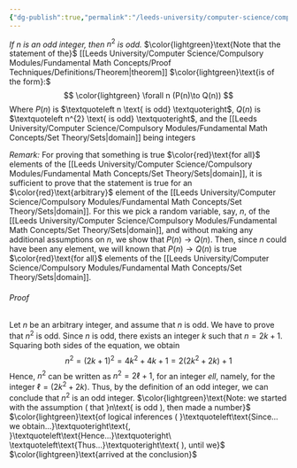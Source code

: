 ```yaml
---
{"dg-publish":true,"permalink":"/leeds-university/computer-science/compulsory-modules/fundamental-math-concepts/proof-techniques/theorems/theorem-4-2/","tags":["Theorem"]}
---
```


*If* $n$ *is an odd integer, then* $n^2$ *is odd.*
$\color{lightgreen}\text{Note that the statement of the}$ [[Leeds University/Computer Science/Compulsory Modules/Fundamental Math Concepts/Proof Techniques/Definitions/Theorem\|theorem]] $\color{lightgreen}\text{is of the form}:$
$$
\color{lightgreen} \forall n (P(n)\to Q(n))
$$
Where $P(n)$ is $\textquoteleft n \text{ is odd} \textquoteright$, $Q(n)$ is $\textquoteleft n^{2} \text{ is odd} \textquoteright$, and the [[Leeds University/Computer Science/Compulsory Modules/Fundamental Math Concepts/Set Theory/Sets\|domain]] being integers

*Remark:* For proving that something is true $\color{red}\text{for all}$ elements of the [[Leeds University/Computer Science/Compulsory Modules/Fundamental Math Concepts/Set Theory/Sets\|domain]], it is sufficient to prove that the statement is true for an $\color{red}\text{arbitrary}$ element of the [[Leeds University/Computer Science/Compulsory Modules/Fundamental Math Concepts/Set Theory/Sets\|domain]].
For this we pick a random variable, say, $n$, of the [[Leeds University/Computer Science/Compulsory Modules/Fundamental Math Concepts/Set Theory/Sets\|domain]], and without making any additional assumptions on $n$, we show that $P(n) \to Q(n)$.
Then, since $n$ could have been any element, we will known that $P(n) \to Q(n)$ is true $\color{red}\text{for all}$ elements of the [[Leeds University/Computer Science/Compulsory Modules/Fundamental Math Concepts/Set Theory/Sets\|domain]].
###### Proof
Let $n$ be an arbitrary integer, and assume that $n$ is odd. We have to prove that $n^{2}$ is odd.
Since $n$ is odd, there exists an integer $k$ such that $n = 2k + 1$. Squaring both sides of the equation, we obtain
$$
n^{2}=(2k+1)^{2}=4k^{2}+4k+1=2(2k^{2}+2k)+1
$$
Hence, $n^{2}$ can be written as $n^{2}=2\ell + 1$, for an integer $ell$, namely, for the integer $\ell = (2k^{2}+2k)$. Thus, by the definition of an odd integer, we can conclude that $n^{2}$ is an odd integer.
$\color{lightgreen}\text{Note: we started with the assumption ( that }n\text{ is odd ), then made a number}$
$\color{lightgreen}\text{of logical inferences ( }\textquoteleft\text{Since... we obtain...}\textquoteright\text{, }\textquoteleft\text{Hence...}\textquoteright\ \textquoteleft\text{Thus...}\textquoteright\text{ ), until we}$
$\color{lightgreen}\text{arrived at the conclusion}$
